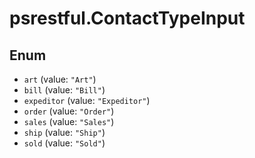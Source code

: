 # psrestful.ContactTypeInput

## Enum

* `art` (value: `"Art"`)
* `bill` (value: `"Bill"`)
* `expeditor` (value: `"Expeditor"`)
* `order` (value: `"Order"`)
* `sales` (value: `"Sales"`)
* `ship` (value: `"Ship"`)
* `sold` (value: `"Sold"`)
